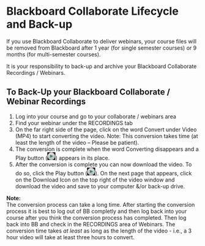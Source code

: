 # Blackboard Collaborate Lifecycle and Back-up

If you use Blackboard Collaborate to deliver webinars, your course files will be removed from Blackboard after 1 year (for single semester courses) or 9 months (for multi-semester courses).

It is your responsibility to back-up and archive your Blackboard Collaborate Recordings / Webinars.

## To Back-Up your Blackboard Collaborate / Webinar Recordings

   1.	Log into your course and go to your collaborate / webinars area
   2.	Find your webinar under the RECORDINGS tab
   3.	On the far right side of the page, click on the word Convert under Video (MP4) to start converting the video. Note: This conversion takes time (at least the length of the video – Please be patient).
   4.	The conversion is complete when the word Converting disappears and a Play button   (![BB Collab Play](Collaborate_Lifecycle/collab_play.jpg)) appears in its place.
   5.	After the conversion is complete you can now download the video. To do so, click the Play button (![BB Collab Play](Collaborate_Lifecycle/collab_play.jpg)). On the next page that appears, click on the Download Icon on the top right of the video window and download the video and save to your computer &/or back-up drive.

**Note:**   
The conversion process can take a long time. After starting the conversion process it is best to log out of BB completly and then log back into your course after you think the conversion process has completed. Then log back into BB and check in the RECORDINGS area of Webinars. The conversion time takes *at least* as long as the length of the video - i.e., a 3 hour video will take at least three hours to convert.
